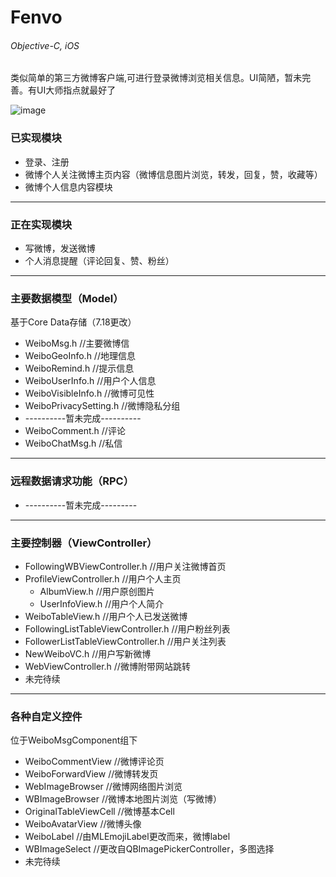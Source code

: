 # Fenvo
###### Objective-C, iOS
类似简单的第三方微博客户端,可进行登录微博浏览相关信息。UI简陋，暂未完善。有UI大师指点就最好了


![image](https://github.com/ChenNan-FRAM/Fenvo/blob/master/Fenvo/FenvoPreview.gif)

### 已实现模块
- 登录、注册
- 微博个人关注微博主页内容（微博信息图片浏览，转发，回复，赞，收藏等）
- 微博个人信息内容模块

---------------------------------------
### 正在实现模块
- 写微博，发送微博
- 个人消息提醒（评论回复、赞、粉丝）

---------------------------------------

### 主要数据模型（Model）
基于Core Data存储（7.18更改）
- WeiboMsg.h   //主要微博信
- WeiboGeoInfo.h  //地理信息
- WeiboRemind.h  //提示信息
- WeiboUserInfo.h  //用户个人信息
- WeiboVisibleInfo.h  //微博可见性
- WeiboPrivacySetting.h //微博隐私分组
- ----------暂未完成----------
- WeiboComment.h  //评论
- WeiboChatMsg.h  //私信
 ---------------------------------------

### 远程数据请求功能（RPC）
- ----------暂未完成---------

 
---------------------------------------
### 主要控制器（ViewController）
- FollowingWBViewController.h //用户关注微博首页
- ProfileViewController.h //用户个人主页
	 - AlbumView.h //用户原创图片
	 - UserInfoView.h //用户个人简介
- WeiboTableView.h //用户个人已发送微博
- FollowingListTableViewController.h //用户粉丝列表
- FollowerListTableViewController.h //用户关注列表
- NewWeiboVC.h //用户写新微博
- WebViewController.h //微博附带网站跳转
- 未完待续

---------------------------------------

### 各种自定义控件
位于WeiboMsgComponent组下

- WeiboCommentView //微博评论页
- WeiboForwardView //微博转发页
- WebImageBrowser //微博网络图片浏览
- WBImageBrowser //微博本地图片浏览（写微博）
- OriginalTableViewCell //微博基本Cell
- WeiboAvatarView //微博头像
- WeiboLabel //由MLEmojiLabel更改而来，微博label
- WBImageSelect //更改自QBImagePickerController，多图选择
- 未完待续


 

